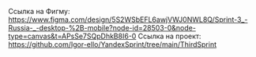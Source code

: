 Ссылка на Фигму: https://www.figma.com/design/5S2WSbEFL6awjVWJ0NWL8Q/Sprint-3_-Russia-_-desktop-%2B-mobile?node-id=28503-0&node-type=canvas&t=APsSe7SQpDhkB8I6-0
Ссылка на проект: https://github.com/Igor-ello/YandexSprint/tree/main/ThirdSprint